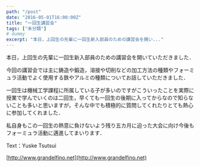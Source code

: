 ```yaml
---
path: "/post"
date: "2016-05-01T16:00:00Z"
title: "一回生講習会"
tags: ["未分類"]
# dummy
excerpt: "本日，上回生の先輩に一回生新入部員のための講習会を開い..."
---
```




[](01-1.jpg)

本日，上回生の先輩に一回生新入部員のための講習会を開いていただきました．

今回の講習会では主に鋳造や鍛造，溶接や切削などの加工方法の種類やフォーミュラ活動でよく使用する鉄やアルミの種類についてお話していただきました．

一回生は機械工学課程に所属している子が多いのですがこういったことを実際に授業で学んでいくのは二回生，早くても一回生の後期に入ってからなので知らないことも多いと思いますが，そんな中でも積極的に質問してくれたりとても熱心に参加してくれました．

私自身もこの一回生の熱意に負けないよう残り五カ月に迫った大会に向け今後もフォーミュラ活動に邁進してまいります．

Text：Yuske Tsutsui

[http://www.grandelfino.net](http://www.grandelfino.net)

